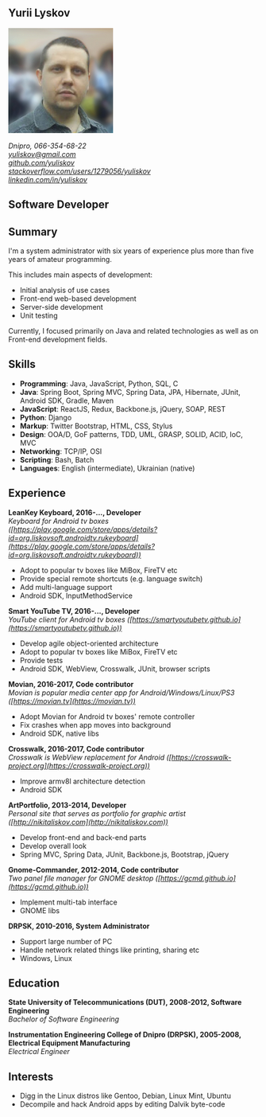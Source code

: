 ## **Yurii Lyskov**

<img id="my-photo" src="/img/my_photo2.jpg"/>

*Dnipro, 066-354-68-22*  
*[yuliskov@gmail.com](mailto:yuliskov@gmail.com)*  
*[github.com/yuliskov](https://github.com/yuliskov)*  
*[stackoverflow.com/users/1279056/yuliskov](https://stackoverflow.com/users/1279056/yuliskov)*  
*[linkedin.com/in/yuliskov](http://www.linkedin.com/in/yuliskov)*  

<div class="clear"></div>

## Software Developer

## Summary

I'm a system administrator with six years of experience plus more than five years of amateur programming.

This includes main aspects of development:
- Initial analysis of use cases
- Front-end web-based development
- Server-side development
- Unit testing

Currently, I focused primarily on Java and related technologies as well as on Front-end development fields.

## Skills

- **Programming**: Java, JavaScript, Python, SQL, C
- **Java**: Spring Boot, Spring MVC, Spring Data, JPA, Hibernate, JUnit, Android SDK, Gradle, Maven
- **JavaScript**: ReactJS, Redux, Backbone.js, jQuery, SOAP, REST
- **Python**: Django
- **Markup**: Twitter Bootstrap, HTML, CSS, Stylus
- **Design**: OOA/D, GoF patterns, TDD, UML, GRASP, SOLID, ACID, IoC, MVC
- **Networking**: TCP/IP, OSI
- **Scripting**: Bash, Batch
- **Languages**: English (intermediate), Ukrainian (native)

## Experience

**LeanKey Keyboard, 2016-..., Developer**  
*Keyboard for Android tv boxes ([https://play.google.com/store/apps/details?id=org.liskovsoft.androidtv.rukeyboard](https://play.google.com/store/apps/details?id=org.liskovsoft.androidtv.rukeyboard))*
- Adopt to popular tv boxes like MiBox, FireTV etc
- Provide special remote shortcuts (e.g. language switch)
- Add multi-language support
- Android SDK, InputMethodService

**Smart YouTube TV, 2016-..., Developer**  
*YouTube client for Android tv boxes ([https://smartyoutubetv.github.io](https://smartyoutubetv.github.io))*
- Develop agile object-oriented architecture
- Adopt to popular tv boxes like MiBox, FireTV etc
- Provide tests
- Android SDK, WebView, Crosswalk, JUnit, browser scripts

**Movian, 2016-2017, Code contributor**  
*Movian is popular media center app for Android/Windows/Linux/PS3 ([https://movian.tv](https://movian.tv))*
- Adopt Movian for Android tv boxes' remote controller
- Fix crashes when app moves into background
- Android SDK, native libs

**Crosswalk, 2016-2017, Code contributor**  
*Crosswalk is WebView replacement for Android ([https://crosswalk-project.org](https://crosswalk-project.org))*
- Improve armv8l architecture detection
- Android SDK

**ArtPortfolio, 2013-2014, Developer**  
*Personal site that serves as portfolio for graphic artist ([http://nikitaliskov.com](http://nikitaliskov.com))*  
- Develop front-end and back-end parts
- Develop overall look
- Spring MVC, Spring Data, JUnit, Backbone.js, Bootstrap, jQuery

**Gnome-Commander, 2012-2014, Code contributor**  
*Two panel file manager for GNOME desktop ([https://gcmd.github.io](https://gcmd.github.io))*  
- Implement multi-tab interface
- GNOME libs

**DRPSK, 2010-2016, System Administrator**
- Support large number of PC
- Handle network related things like printing, sharing etc
- Windows, Linux

## Education

**State University of Telecommunications (DUT), 2008-2012, Software Engineering**  
*Bachelor of Software Engineering*

**Instrumentation Engineering College of Dnipro (DRPSK), 2005-2008, Electrical Equipment Manufacturing**  
*Electrical Engineer*

## Interests

- Digg in the Linux distros like Gentoo, Debian, Linux Mint, Ubuntu
- Decompile and hack Android apps by editing Dalvik byte-code
